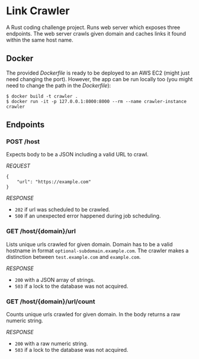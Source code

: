 # Link Crawler

A Rust coding challenge project. Runs web server which exposes three endpoints. The web server crawls given domain and caches links it found within the same host name.

## Docker

The provided *Dockerfile* is ready to be deployed to an AWS EC2 (might just need changing the port). However, the app can be run locally too (you might need to change the path in the *Dockerfile*):

```
$ docker build -t crawler .
$ docker run -it -p 127.0.0.1:8000:8000 --rm --name crawler-instance crawler
```

## Endpoints

### POST /host

Expects body to be a JSON including a valid URL to crawl.

_REQUEST_

```
{
	"url": "https://example.com"
}
```

_RESPONSE_

* `202` if url was scheduled to be crawled.
* `500` if an unexpected error happened during job scheduling.

### GET /host/{domain}/url

Lists unique urls crawled for given domain. Domain has to be a valid hostname in format `optional-subdomain.example.com`. The crawler makes a distinction between `test.example.com` and `example.com`.

_RESPONSE_

* `200` with a JSON array of strings.
* `503` if a lock to the database was not acquired.

### GET /host/{domain}/url/count

Counts unique urls crawled for given domain. In the body returns a raw numeric string.

_RESPONSE_

* `200` with a raw numeric string.
* `503` if a lock to the database was not acquired.
